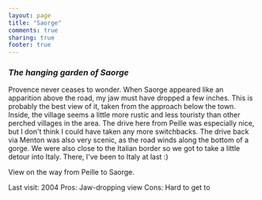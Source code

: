 ```yaml
---
layout: page
title: "Saorge"
comments: true
sharing: true
footer: true
---
```

<h3><em>The hanging garden of Saorge</em></h3>

Provence never ceases to wonder. When Saorge appeared like an apparition above the road, my jaw must have dropped a few inches. This is probably the best view of it, taken from the approach below the town. Inside, the village seems a little more rustic and less touristy than other perched villages in the area. The drive here from Peille was especially nice, but I don't think I could have taken any more switchbacks. The drive back via Menton was also very scenic, as the road winds along the bottom of a gorge. We were also close to the Italian border so we got to take a little detour into Italy. There, I've been to Italy at last :)

View on the way from Peille to Saorge.

Last visit: 2004
Pros: Jaw-dropping view
Cons: Hard to get to
